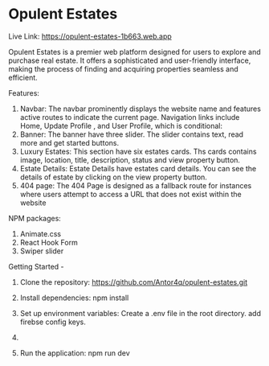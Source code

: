 # Opulent Estates

Live Link: https://opulent-estates-1b663.web.app

Opulent Estates is a premier web platform designed for users to explore and purchase real estate. 
It offers a sophisticated and user-friendly interface, making the process of finding and acquiring
properties seamless and efficient.

Features:
 1. Navbar: The navbar prominently displays the website name and features active routes to indicate
     the current page. Navigation links include Home, Update Profile , and User Profile, which is conditional:
 2. Banner: The banner have three slider. The slider contains text, read more and get started buttons.
 3. Luxury Estates: This section have six estates cards. Ths cards contains image, location, title, description, status and
    view property button.
 4. Estate Details: Estate Details have estates card details. You can see the details of estate by clicking
    on the view property button.
 5. 404 page: The 404 Page is designed as a fallback route for instances where users attempt to access a
    URL that does not exist within the website

 NPM packages:
  1. Animate.css
  2. React Hook Form
  3. Swiper slider
    
Getting Started -

 1. Clone the repository: https://github.com/Antor4q/opulent-estates.git

 2. Install dependencies: npm install

 3. Set up environment variables: Create a .env file in the root directory. add firebse config keys.
 4. 
 5. Run the application: npm run dev
